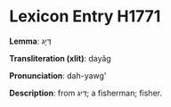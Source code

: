 # Lexicon Entry H1771

**Lemma**: דַּיָּג

**Transliteration (xlit)**: dayâg

**Pronunciation**: dah-yawg'

**Description**:
from דִּיג; a fisherman; fisher.
